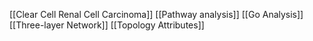 [[Clear Cell Renal Cell Carcinoma]]
[[Pathway analysis]]
[[Go Analysis]]
[[Three-layer Network]]
[[Topology Attributes]]
